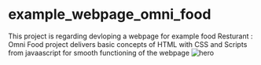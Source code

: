 # example_webpage_omni_food

This project is regarding devloping a webpage for example food Resturant : Omni Food
project delivers basic concepts of HTML with CSS and Scripts from javaascript for smooth functioning of the webpage
![hero](https://user-images.githubusercontent.com/51242050/184163042-2a046a9c-ad5b-4f31-9658-23ce7b93cd41.jpg)
